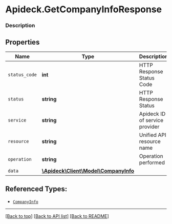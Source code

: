# Apideck.GetCompanyInfoResponse

### Description

## Properties
Name | Type | Description | Notes
------------ | ------------- | ------------- | -------------
`status_code` | **int** | HTTP Response Status Code | 
`status` | **string** | HTTP Response Status | 
`service` | **string** | Apideck ID of service provider | 
`resource` | **string** | Unified API resource name | 
`operation` | **string** | Operation performed | 
`data` | [**\Apideck\Client\Model\CompanyInfo**](CompanyInfo.md) |  | 





## Referenced Types:





* [`CompanyInfo`](CompanyInfo.md)

---

[[Back to top]](#) [[Back to API list]](../../../../README.md#documentation-for-api-endpoints) [[Back to README]](../../../../README.md)


